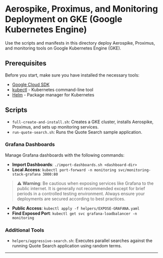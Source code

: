 # Aerospike, Proximus, and Monitoring Deployment on GKE (Google Kubernetes Engine)

Use the scripts and manifests in this directory deploy Aerospike, Proximus, and monitoring tools on Google Kubernetes Engine (GKE).

## Prerequisites

Before you start, make sure you have installed the necessary tools:

- [Google Cloud SDK](https://cloud.google.com/sdk/docs/)
- [kubectl](https://kubernetes.io/docs/tasks/tools/install-kubectl/) - Kubernetes command-line tool
- [Helm](https://helm.sh/docs/intro/install/) - Package manager for Kubernetes

## Scripts

- `full-create-and-install.sh`: Creates a GKE cluster, installs Aerospike, Proximus, and sets up monitoring services.
- `run-quote-search.sh`: Runs the Quote Search sample application.

### Grafana Dashboards

Manage Grafana dashboards with the following commands:

- **Import Dashboards**: `./import-dashboards.sh <dashboard-dir>`
- **Local Access**: `kubectl port-forward -n monitoring svc/monitoring-stack-grafana 3000:80`

> :warning: **Warning**: Be cautious when exposing services like Grafana to the public internet. It is generally not recommended except for brief periods in a controlled testing environment. Always ensure your deployments are secured according to best practices.

- **Public Access**: `kubectl apply -f helpers/EXPOSE-GRAFANA.yaml`
- **Find Exposed Port**: `kubectl get svc grafana-loadbalancer -n monitoring`


### Additional Tools

- `helpers/aggressive-search.sh`: Executes parallel searches against the running Quote Search application using random terms.



---